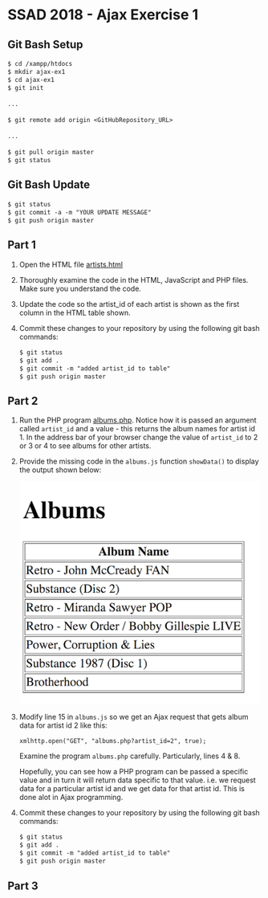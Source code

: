 # SSAD 2018 - Ajax Exercise 1

## Git Bash Setup

```
$ cd /xampp/htdocs
$ mkdir ajax-ex1
$ cd ajax-ex1
$ git init

...

$ git remote add origin <GitHubRepository_URL>

...

$ git pull origin master
$ git status

```

## Git Bash Update

```
$ git status
$ git commit -a -m "YOUR UPDATE MESSAGE"
$ git push origin master

```

## Part 1

1.	Open the HTML file [artists.html](http://localhost/ajax-ex1/artists.html)

1.	Thoroughly examine the code in the HTML, JavaScript and PHP files.  Make sure you understand the code.

1.	Update the code so the artist_id of each artist is shown as the first column in the HTML table shown.

1.	Commit these changes to your repository by using the following git bash commands:

	```
	$ git status
	$ git add .
	$ git commit -m "added artist_id to table"
	$ git push origin master

	```



## Part 2

1.	Run the PHP program [albums.php](http://localhost/ajax-ex1/albums.php?artist_id=1).  Notice how it is passed an argument called ``artist_id`` and a value - this returns the album names for artist id 1.  In the address bar of your browser change the value of ``artist_id`` to 2 or 3 or 4 to see albums for other artists.

1.	Provide the missing code in the ``albums.js`` function ``showData()`` to display the output shown below:

	![alt text](images/albums_html.png "Albums")

1.	Modify line 15 in ``albums.js`` so we get an Ajax request that gets album data for artist id 2 like this:

	```
	xmlhttp.open("GET", "albums.php?artist_id=2", true);  
	```

	Examine the program ``albums.php`` carefully.  Particularly, lines 4 & 8.

	Hopefully, you can see how a PHP program can be passed a specific value and in turn it will return data specific to that value. i.e.  we request data for a particular artist id and we get data for that artist id.  This is done alot in Ajax programming. 


1.	Commit these changes to your repository by using the following git bash commands:

	```
	$ git status
	$ git add .
	$ git commit -m "added artist_id to table"
	$ git push origin master

	```

## Part 3





